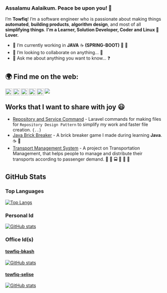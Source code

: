 ### Assalamu Aalaikum. Peace be upon you! 👋
I’m **Towfiq**!  I’m a software engineer who is passionate about making things **automated**, **building products**, 
**algorithm design**, and most of all **simplifying things**.
**I'm a Learner, Solution Developer, Coder and Linux 🐧 Lover.**

- 🔭 I’m currently working in **JAVA** :coffee: **(SPRING-BOOT)** :herb: :leaves:
- 👯 I’m looking to collaborate on anything... :revolving_hearts:
- 💬 Ask me about anything you want to know... :question:

## 🌍 Find me on the web:
<a href="mailto:towfiq.106@gmail.com"><img align="left" alt="email" width="22px" src="https://img.icons8.com/color/96/000000/gmail.png" /></a>
<a href="https://www.linkedin.com/in/towfiq106/"><img align="left" alt="LinkedIn" width="22px" src="https://raw.githubusercontent.com/peterthehan/peterthehan/master/assets/linkedin.svg" /></a>
<a href="https://twitter.com/TowfiqIslam"><img align="left" alt="Twitter" width="22px" src="https://raw.githubusercontent.com/peterthehan/peterthehan/master/assets/twitter.svg" /></a>
<a href="https://laziestcoder.github.io/"><img align="left" alt="GitHub" width="22px" src="https://img.icons8.com/color/96/000000/globe.png" /></a>
<a href="https://stackoverflow.com/users/6688908/laziestcoder"><img align="left" alt="StackOverflow" width="22px" src="https://img.icons8.com/color/96/000000/stackoverflow.png" /></a>
![](https://visitor-badge.glitch.me/badge?page_id=laziestcoder)

## Works that I want to share with joy :smiley:
- [Repository and Service Command](https://github.com/laziestcoder/RepositoryAndServiceCommand) - Laravel commands for 
making files for `Repository Design Pattern` to simplify my work and faster file creation. `{..}`
- [Java Brick Breaker](https://github.com/laziestcoder/JavaBrickBreaker) - A brick breaker game I made during learning
 **Java**. :coffee: :roller_coaster:
- [Transport Management System](https://github.com/laziestcoder/IIUC_Transport_Management_System) - A project on 
Transportation Management, that helps people to manage and distribute their transports according to passenger demand. :articulated_lorry: :bus: 
:oncoming_bus: :minibus: :truck: :trolleybus:


## GitHub Stats
### Top Languages
[![Top Langs](https://github-readme-stats.vercel.app/api/top-langs/?username=laziestcoder&hide=javascript,css&layout=compact)](https://github.com/anuraghazra/github-readme-stats)

### Personal Id
[![GitHub stats](https://github-readme-stats.vercel.app/api?username=laziestcoder&show_icons=true&count_private=true&theme=default&hide_border=true&include_all_commits=true)](https://github.com/anuraghazra/github-readme-stats)

### Office Id(s)
#### [towfiq-bkash](https://github.com/towfiq-bK)

[![GitHub stats](https://github-readme-stats.vercel.app/api?username=towfiq-bK&show_icons=true&count_private=true&theme=default&hide_border=true&include_all_commits=true)](https://github.com/anuraghazra/github-readme-stats)

#### [towfiq-selise](https://github.com/towfiq-selise)

[![GitHub stats](https://github-readme-stats.vercel.app/api?username=towfiq-selise&show_icons=true&count_private=true&theme=default&hide_border=true&include_all_commits=true)](https://github.com/anuraghazra/github-readme-stats)


<!-- #### [towfiq-inflack](https://github.com/towfiq-inflack)

<p align="center">
  <img src ="https://github-readme-stats.vercel.app/api?username=towfiq-inflack&show_icons=true&count_private=true&theme=default&hide_border=true&include_all_commits=true">
</p>

-->

<!-- - 🌱 I’m currently learning  **AWS** :sparkles:,  **SWAGGER** :chart: -->

<!--
**laziestcoder/laziestcoder** is a ✨ _special_ ✨ repository because its `README.md` (this file) appears on your GitHub profile.

Here are some ideas to get you started:

- 🔭 I’m currently working on ...
- 🌱 I’m currently learning ...
- 👯 I’m looking to collaborate on ...
- 🤔 I’m looking for help with ...
- 💬 Ask me about ...
- 📫 How to reach me: ...
- 😄 Pronouns: ...
- ⚡ Fun fact: ...
-->
